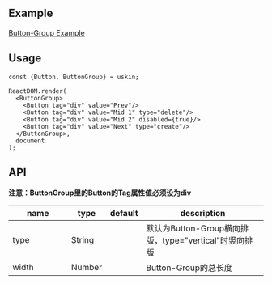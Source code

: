 ## Example
<a href="./button-group.html" target="_blank">Button-Group Example</a>

## Usage
```
const {Button, ButtonGroup} = uskin;

ReactDOM.render(  
  <ButtonGroup>
    <Button tag="div" value="Prev"/>
    <Button tag="div" value="Mid 1" type="delete"/>
    <Button tag="div" value="Mid 2" disabled={true}/>
    <Button tag="div" value="Next" type="create"/>
  </ButtonGroup>,
  document
);
```

## API
**注意：ButtonGroup里的Button的Tag属性值必须设为div**
<table>
  <thead>
    <tr>
      <th style="width: 100px;">name</th>
      <th style="width: 50px;">type</th>
      <th style="width: 50px;">default</th>
      <th>description</th>
    </tr>
  </thead>
  <tbody>
    <tr>
      <td>type</td>
      <td>String</td>
      <td></td>
      <td>默认为Button-Group横向排版，type="vertical"时竖向排版</td>
    </tr>
    <tr>
      <td>width</td>
      <td>Number</td>
      <td></td>
      <td>Button-Group的总长度</td>
    </tr>
  </tbody>
</table>
